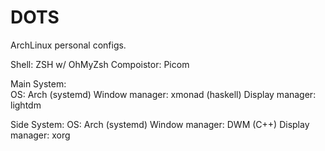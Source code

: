 # DOTS
ArchLinux personal configs.

  Shell: ZSH w/ OhMyZsh
  Compoistor: Picom

Main System: <br>
  OS: Arch (systemd)
  Window manager: xmonad (haskell)
  Display manager: lightdm

Side System:
  OS: Arch (systemd)
  Window manager: DWM (C++)
  Display manager: xorg
